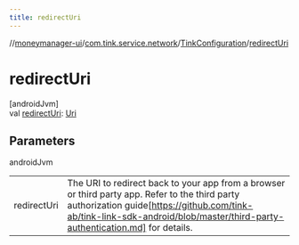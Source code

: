 ```yaml
---
title: redirectUri
---
```

//[moneymanager-ui](../../../index.html)/[com.tink.service.network](../index.html)/[TinkConfiguration](index.html)/[redirectUri](redirect-uri.html)



# redirectUri



[androidJvm]\
val [redirectUri](redirect-uri.html): [Uri](https://developer.android.com/reference/kotlin/android/net/Uri.html)



## Parameters


androidJvm

| | |
|---|---|
| redirectUri | The URI to redirect back to your app from a browser or third party app. Refer to the third party authorization guide[https://github.com/tink-ab/tink-link-sdk-android/blob/master/third-party-authentication.md] for details. |




